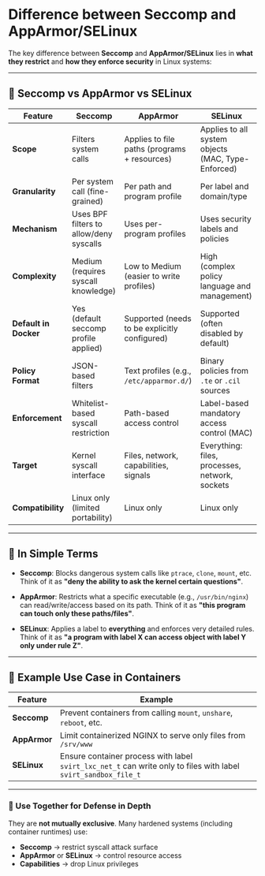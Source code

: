 # Difference between **Seccomp** and **AppArmor/SELinux**

The key difference between **Seccomp** and **AppArmor/SELinux** lies in **what they restrict** and **how they enforce security** in Linux systems:

---

## 🔐 Seccomp vs AppArmor vs SELinux

| Feature               | **Seccomp**                             | **AppArmor**                                  | **SELinux**                                        |
| --------------------- | --------------------------------------- | --------------------------------------------- | -------------------------------------------------- |
| **Scope**             | Filters system calls                    | Applies to file paths (programs + resources)  | Applies to all system objects (MAC, Type-Enforced) |
| **Granularity**       | Per system call (fine-grained)          | Per path and program profile                  | Per label and domain/type                          |
| **Mechanism**         | Uses BPF filters to allow/deny syscalls | Uses per-program profiles                     | Uses security labels and policies                  |
| **Complexity**        | Medium (requires syscall knowledge)     | Low to Medium (easier to write profiles)      | High (complex policy language and management)      |
| **Default in Docker** | Yes (default seccomp profile applied)   | Supported (needs to be explicitly configured) | Supported (often disabled by default)              |
| **Policy Format**     | JSON-based filters                      | Text profiles (e.g., `/etc/apparmor.d/`)      | Binary policies from `.te` or `.cil` sources       |
| **Enforcement**       | Whitelist-based syscall restriction     | Path-based access control                     | Label-based mandatory access control (MAC)         |
| **Target**            | Kernel syscall interface                | Files, network, capabilities, signals         | Everything: files, processes, network, sockets     |
| **Compatibility**     | Linux only (limited portability)        | Linux only                                    | Linux only                                         |

---

## 🧠 In Simple Terms

* **Seccomp**:
  Blocks dangerous system calls like `ptrace`, `clone`, `mount`, etc.
  Think of it as **"deny the ability to ask the kernel certain questions"**.

* **AppArmor**:
  Restricts what a specific executable (e.g., `/usr/bin/nginx`) can read/write/access based on its path.
  Think of it as **"this program can touch only these paths/files"**.

* **SELinux**:
  Applies a label to **everything** and enforces very detailed rules.
  Think of it as **"a program with label X can access object with label Y only under rule Z"**.

---

## 🧪 Example Use Case in Containers

| Feature      | Example                                                                                                         |
| ------------ | --------------------------------------------------------------------------------------------------------------- |
| **Seccomp**  | Prevent containers from calling `mount`, `unshare`, `reboot`, etc.                                              |
| **AppArmor** | Limit containerized NGINX to serve only files from `/srv/www`                                                   |
| **SELinux**  | Ensure container process with label `svirt_lxc_net_t` can write only to files with label `svirt_sandbox_file_t` |

---

### 🧰 Use Together for Defense in Depth

They are **not mutually exclusive**. Many hardened systems (including container runtimes) use:

* **Seccomp** → restrict syscall attack surface
* **AppArmor** or **SELinux** → control resource access
* **Capabilities** → drop Linux privileges


